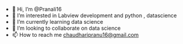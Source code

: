 - 👋 Hi, I’m @Pranali16
- 👀 I’m interested in Labview development and python , datascience
- 🌱 I’m currently learning data science
- 💞️ I’m looking to collaborate on data science
- 📫 How to reach me chaudharipranu16@gmail.com

<!---
Pranali16/Pranali16 is a ✨ special ✨ repository because its `README.md` (this file) appears on your GitHub profile.
You can click the Preview link to take a look at your changes.
--->
